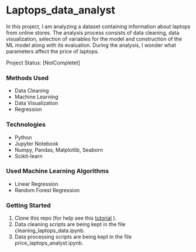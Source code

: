 # Laptops_data_analyst

In this project, I am analyzing a dataset containing information about laptops from online stores. The analysis process consists of data cleaning, data visualization, selection of variables for the model and construction of the ML model along with its evaluation. During the analysis, I wonder what parameters affect the price of laptops.

Project Status: [NotCompletet]

### Methods Used

* Data Cleaning
* Machine Learning
* Data Visualization
* Regression

### Technologies

* Python
* Jupyter Notebook
* Numpy, Pandas, Matplotlib, Seaborn
* Scikit-learn

### Used Machine Learning Algorithms

* Linear Regression
* Random Forest Regression

### Getting Started

1. Clone this repo (for help see this [tutorial](https://docs.github.com/en/repositories/creating-and-managing-repositories/cloning-a-repository) ).
2. Data cleaning scripts are being kept in the file cleaning_laptops_data.ipynb.
3. Data processing scripts are being kept in the file price_laptops_analyst.ipynb.
